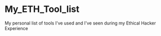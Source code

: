 # My_ETH_Tool_list

My personal list of tools I've used and I've seen during my Ethical Hacker Experience
